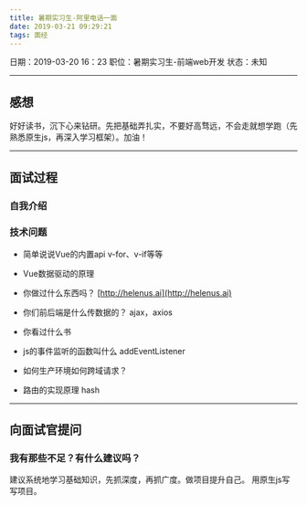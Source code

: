 ```yaml
---
title: 暑期实习生-阿里电话一面
date: 2019-03-21 09:29:21
tags: 面经
---
```


日期：2019-03-20 16：23
职位：暑期实习生-前端web开发
状态：未知

---

## 感想

好好读书，沉下心来钻研。先把基础弄扎实，不要好高骛远，不会走就想学跑（先熟悉原生js，再深入学习框架）。加油！

---

## 面试过程

### 自我介绍

### 技术问题

- 简单说说Vue的内置api
v-for、v-if等等

- Vue数据驱动的原理

- 你做过什么东西吗？
[http://helenus.ai](http://helenus.ai)

- 你们前后端是什么传数据的？
ajax，axios

- 你看过什么书

- js的事件监听的函数叫什么
addEventListener

- 如何生产环境如何跨域请求？

- 路由的实现原理
hash

---

## 向面试官提问

### 我有那些不足？有什么建议吗？

建议系统地学习基础知识，先抓深度，再抓广度。做项目提升自己。
用原生js写写项目。